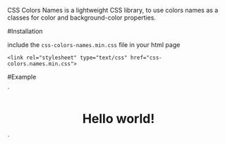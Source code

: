 CSS Colors Names is a lightweight CSS library, to use colors names as a classes for color and background-color properties.

#Installation

include the `css-colors-names.min.css` file in your html page

`<link rel="stylesheet" type="text/css" href="css-colors.names.min.css">`

#Example

`<html>
<head>
	<title></title>
	<link rel="stylesheet" type="text/css" href="css-colors-names.min.css">
	<style type="text/css">
		h1{
			text-align: center;
		}
	</style>
</head>
<body>
	<h1 class="blue bg-light-green" >Hello world!</h1>
</body>
</html>`


